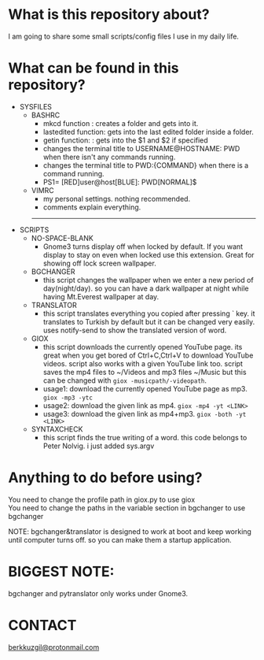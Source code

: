 # What is this repository about?
I am going to share some small scripts/config files I use in my daily life.

# What can be found in this repository?
* SYSFILES
  * BASHRC
    - mkcd function      :  creates a folder and gets into it.
    - lastedited function:  gets into the last edited folder inside a folder.
    - getin function:    :  gets into the $1 and $2 if specified
    - changes the terminal title to USERNAME@HOSTNAME: PWD when there isn't any commands running.
    - changes the terminal title to PWD:{COMMAND} when there is a command running.
    - PS1= [RED]user@host[BLUE]: PWD[NORMAL]$
  * VIMRC
    - my personal settings. nothing recommended.
    - comments explain everything.
    ------------------------------                                                                                                                                    
* SCRIPTS
  * NO-SPACE-BLANK
    - Gnome3 turns display off when locked by default. If you want display to stay on even when locked use this extension. Great for showing off lock screen wallpaper.
  * BGCHANGER
    - this script changes the wallpaper when we enter a new period of day(night/day). so you can have a dark wallpaper at night while having Mt.Everest wallpaper at day.
  * TRANSLATOR
    - this script translates everything you copied after pressing \` key. it translates to Turkish by default but it can be changed very easily. uses notify-send to show the translated version of word.
  * GIOX
    - this script downloads the currently opened YouTube page. its great when you get bored of Ctrl+C,Ctrl+V to download YouTube videos. script also works with a given YouTube link too. script saves the mp4 files to ~/Videos and mp3 files ~/Music but this can be changed with `giox -musicpath/-videopath`.
    - usage1: download the currently opened YouTube page as mp3. `giox -mp3 -ytc`
    - usage2: download the given link as mp4. `giox -mp4 -yt <LINK>`
    - usage3: download the given link as mp4+mp3. `giox -both -yt <LINK>`
  * SYNTAXCHECK
    - this script finds the true writing of a word. this code belongs to Peter Nolvig. i just added sys.argv
 
# Anything to do before using?
You need to change the profile path in giox.py to use giox                                                                          
You need to change the paths in the variable section in bgchanger to use bgchanger                                                  
                                                                                                                                                                                                                                                                   
NOTE: bgchanger&translator is designed to work at boot and keep working until computer turns off. so you can make them a startup application.                                      

# BIGGEST NOTE:
bgchanger and pytranslator only works under Gnome3.
                                                                                                                                                                                                                                                                                      
# CONTACT
berkkuzgil@protonmail.com
